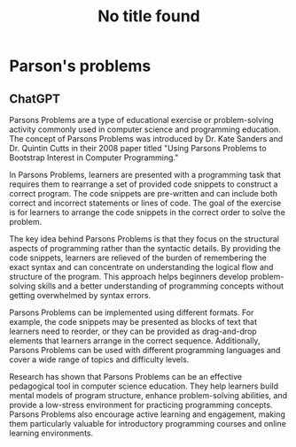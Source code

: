 ﻿---
title: No title found
---
<!--
 Copyright (C) 2023 David Jones
 
 This file is part of memex.
 
 memex is free software: you can redistribute it and/or modify
 it under the terms of the GNU General Public License as published by
 the Free Software Foundation, either version 3 of the License, or
 (at your option) any later version.
 
 memex is distributed in the hope that it will be useful,
 but WITHOUT ANY WARRANTY; without even the implied warranty of
 MERCHANTABILITY or FITNESS FOR A PARTICULAR PURPOSE.  See the
 GNU General Public License for more details.
 
 You should have received a copy of the GNU General Public License
 along with memex.  If not, see <http://www.gnu.org/licenses/>.
-->

# Parson's problems




## ChatGPT 

Parsons Problems are a type of educational exercise or problem-solving activity commonly used in computer science and programming education. The concept of Parsons Problems was introduced by Dr. Kate Sanders and Dr. Quintin Cutts in their 2008 paper titled "Using Parsons Problems to Bootstrap Interest in Computer Programming."

In Parsons Problems, learners are presented with a programming task that requires them to rearrange a set of provided code snippets to construct a correct program. The code snippets are pre-written and can include both correct and incorrect statements or lines of code. The goal of the exercise is for learners to arrange the code snippets in the correct order to solve the problem.

The key idea behind Parsons Problems is that they focus on the structural aspects of programming rather than the syntactic details. By providing the code snippets, learners are relieved of the burden of remembering the exact syntax and can concentrate on understanding the logical flow and structure of the program. This approach helps beginners develop problem-solving skills and a better understanding of programming concepts without getting overwhelmed by syntax errors.

Parsons Problems can be implemented using different formats. For example, the code snippets may be presented as blocks of text that learners need to reorder, or they can be provided as drag-and-drop elements that learners arrange in the correct sequence. Additionally, Parsons Problems can be used with different programming languages and cover a wide range of topics and difficulty levels.

Research has shown that Parsons Problems can be an effective pedagogical tool in computer science education. They help learners build mental models of program structure, enhance problem-solving abilities, and provide a low-stress environment for practicing programming concepts. Parsons Problems also encourage active learning and engagement, making them particularly valuable for introductory programming courses and online learning environments.